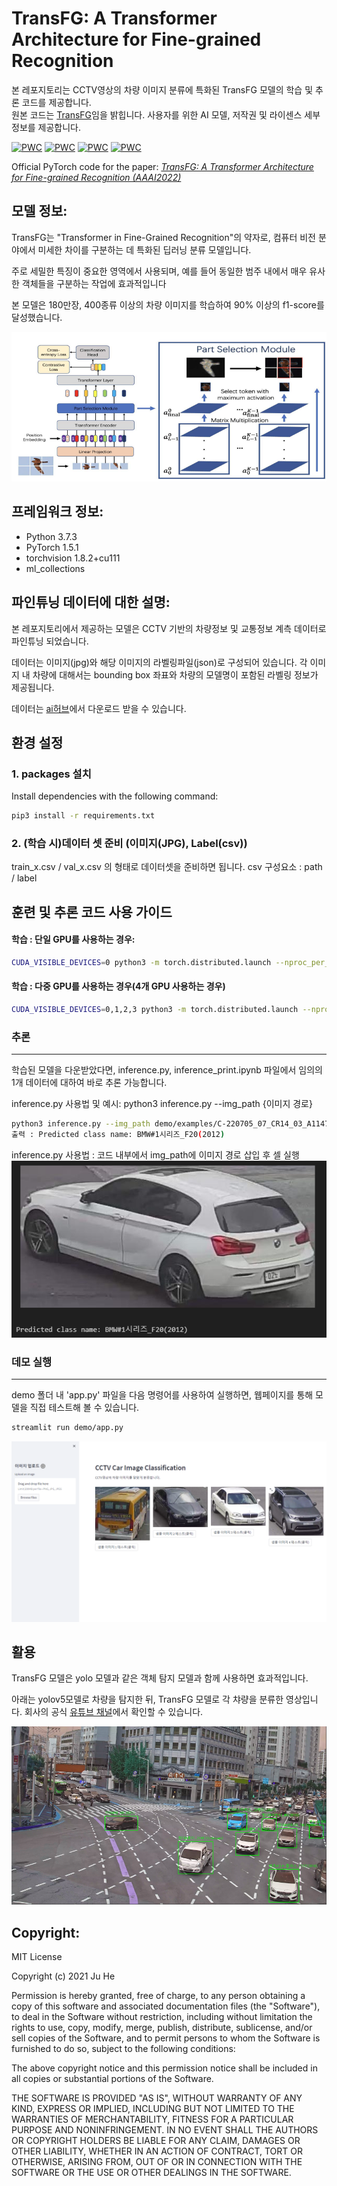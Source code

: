 # TransFG: A Transformer Architecture for Fine-grained Recognition


본 레포지토리는 CCTV영상의 차량 이미지 분류에 특화된 TransFG 모델의 학습 및 추론 코드를 제공합니다.  
원본 코드는 [TransFG](https://github.com/TACJu/TransFG)임을 밝힙니다.
사용자를 위한 AI 모델, 저작권 및 라이센스 세부 정보를 제공합니다.

[![PWC](https://img.shields.io/endpoint.svg?url=https://paperswithcode.com/badge/transfg-a-transformer-architecture-for-fine/fine-grained-image-classification-on-cub-200)](https://paperswithcode.com/sota/fine-grained-image-classification-on-cub-200?p=transfg-a-transformer-architecture-for-fine) [![PWC](https://img.shields.io/endpoint.svg?url=https://paperswithcode.com/badge/transfg-a-transformer-architecture-for-fine/fine-grained-image-classification-on-nabirds)](https://paperswithcode.com/sota/fine-grained-image-classification-on-nabirds?p=transfg-a-transformer-architecture-for-fine) [![PWC](https://img.shields.io/endpoint.svg?url=https://paperswithcode.com/badge/transfg-a-transformer-architecture-for-fine/fine-grained-image-classification-on-stanford-1)](https://paperswithcode.com/sota/fine-grained-image-classification-on-stanford-1?p=transfg-a-transformer-architecture-for-fine) [![PWC](https://img.shields.io/endpoint.svg?url=https://paperswithcode.com/badge/transfg-a-transformer-architecture-for-fine/image-classification-on-inaturalist)](https://paperswithcode.com/sota/image-classification-on-inaturalist?p=transfg-a-transformer-architecture-for-fine)

Official PyTorch code for the paper:  [*TransFG: A Transformer Architecture for Fine-grained Recognition (AAAI2022)*](https://arxiv.org/abs/2103.07976)  

## 모델 정보:

TransFG는 "Transformer in Fine-Grained Recognition"의 약자로, 컴퓨터 비전 분야에서 미세한 차이를 구분하는 데 특화된 딥러닝 분류 모델입니다. 

주로 세밀한 특징이 중요한 영역에서 사용되며, 예를 들어 동일한 범주 내에서 매우 유사한 객체들을 구분하는 작업에 효과적입니다

본 모델은 180만장, 400종류 이상의 차량 이미지를 학습하여 90% 이상의 f1-score를 달성했습니다.


![제안된 TransFG 구조](assets/TransFG_Framework.jpg)

## 프레임워크 정보: 

+ Python 3.7.3
+ PyTorch 1.5.1
+ torchvision 1.8.2+cu111
+ ml_collections

## 파인튜닝 데이터에 대한 설명:

본 레포지토리에서 제공하는 모델은 CCTV 기반의 차량정보 및 교통정보 계측 데이터로 파인튜닝 되었습니다.

데이터는 이미지(jpg)와 해당 이미지의 라벨링파일(json)로 구성되어 있습니다. 
각 이미지 내 차량에 대해서는 bounding box 좌표와 차량의 모델명이 포함된 라벨링 정보가 제공됩니다. 

데이터는 [ai허브](https://aihub.or.kr/aihubdata/data/view.do?currMenu=&topMenu=&aihubDataSe=data&dataSetSn=71573)에서 다운로드 받을 수 있습니다.

## 환경 설정
### 1. packages 설치

Install dependencies with the following command:

```bash
pip3 install -r requirements.txt
```

### 2. (학습 시)데이터 셋 준비 (이미지(JPG), Label(csv))
train_x.csv / val_x.csv 의 형태로 데이터셋을 준비하면 됩니다. 
csv 구성요소 : path / label 

## 훈련 및 추론 코드 사용 가이드

#### 학습 : 단일 GPU를 사용하는 경우:
```bash
CUDA_VISIBLE_DEVICES=0 python3 -m torch.distributed.launch --nproc_per_node=1 train.py --dataset custom --split overlap --num_steps 10000 --fp16 --name sample_run
```
#### 학습 : 다중 GPU를 사용하는 경우(4개 GPU 사용하는 경우)
```bash
CUDA_VISIBLE_DEVICES=0,1,2,3 python3 -m torch.distributed.launch --nproc_per_node=4 train.py --dataset custom --split overlap --num_steps 10000 --fp16 --name sample_run
```

### 추론 
------------------
학습된 모델을 다운받았다면, inference.py, inference_print.ipynb 파일에서 임의의 1개 데이터에 대하여 바로 추론 가능합니다. 

inference.py 사용법 및 예시: python3 inference.py --img_path {이미지 경로}
```bash
python3 inference.py --img_path demo/examples/C-220705_07_CR14_03_A1147_add.jpg
출력 : Predicted class name: BMW#1시리즈_F20(2012)
```

inference.py 사용법 : 코드 내부에서 img_path에 이미지 경로 삽입 후 셀 실행
<br>
![추론예시.jpg](assets/추론예시.jpg) 

### 데모 실행
------------------ 
demo 폴더 내 'app.py' 파일을 다음 명령어를 사용하여 실행하면, 웹페이지를 통해 모델을 직접 테스트해 볼 수 있습니다. 
```bash
streamlit run demo/app.py
```
<img src="assets/demo.PNG"/> 

## 활용 
TransFG 모델은 yolo 모델과 같은 객체 탐지 모델과 함께 사용하면 효과적입니다.

아래는 yolov5모델로 차량을 탐지한 뒤, TransFG 모델로 각 챠량을 분류한 영상입니다. 회사의 공식 [유튜브 채널](https://www.youtube.com/watch?v=uhDbKFINBic)에서 확인할 수 있습니다. 

<img src="assets/교차로_[cr01]비산사거리_02번.jpg"/> 



## Copyright:

MIT License

Copyright (c) 2021 Ju He

Permission is hereby granted, free of charge, to any person obtaining a copy
of this software and associated documentation files (the "Software"), to deal
in the Software without restriction, including without limitation the rights
to use, copy, modify, merge, publish, distribute, sublicense, and/or sell
copies of the Software, and to permit persons to whom the Software is
furnished to do so, subject to the following conditions:

The above copyright notice and this permission notice shall be included in all
copies or substantial portions of the Software.

THE SOFTWARE IS PROVIDED "AS IS", WITHOUT WARRANTY OF ANY KIND, EXPRESS OR
IMPLIED, INCLUDING BUT NOT LIMITED TO THE WARRANTIES OF MERCHANTABILITY,
FITNESS FOR A PARTICULAR PURPOSE AND NONINFRINGEMENT. IN NO EVENT SHALL THE
AUTHORS OR COPYRIGHT HOLDERS BE LIABLE FOR ANY CLAIM, DAMAGES OR OTHER
LIABILITY, WHETHER IN AN ACTION OF CONTRACT, TORT OR OTHERWISE, ARISING FROM,
OUT OF OR IN CONNECTION WITH THE SOFTWARE OR THE USE OR OTHER DEALINGS IN THE
SOFTWARE.
